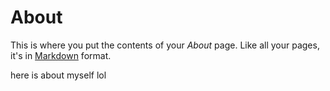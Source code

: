 # About

This is where you put the contents of your *About* page. Like all your pages, it's in [Markdown](https://guides.github.com/features/mastering-markdown/) format.

here is about myself lol
